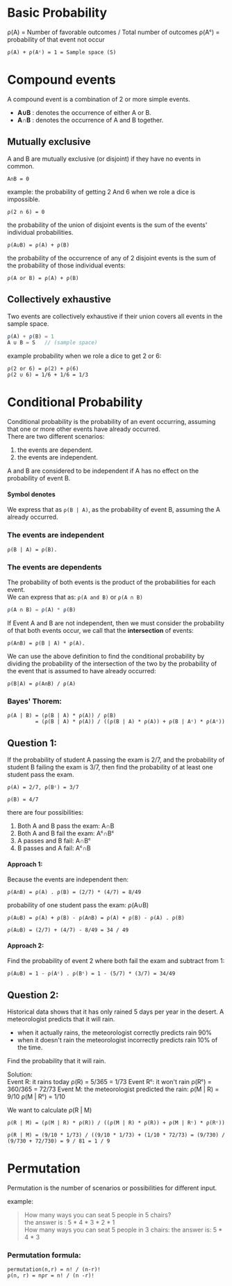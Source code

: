 # Basic Probability

ρ(A) = Number of favorable outcomes / Total number of outcomes
ρ(Aᶜ) = probability of that event not occur

```
ρ(A) + ρ(Aᶜ) = 1 = Sample space (S)
```
# Compound events
A compound event is a combination of 2 or more simple events.  

* **A∪B** : denotes the occurrence of either A or B.  
* **A∩B** : denotes the occurrence of A and B together.  

## Mutually exclusive

A and B are mutually exclusive (or disjoint) if they have no events in common.  
```
A∩B = 0
```
example:
the probability of getting 2 And 6 when we role a dice is impossible.
```
ρ(2 ∩ 6) = 0
```

the probability of the union of disjoint events is the sum of the events' individual probabilities.

```
ρ(A∪B) = ρ(A) + ρ(B)
```
the probability of the occurrence of any of 2 disjoint events is the sum of the probability of those individual events:
```
ρ(A or B) = ρ(A) + ρ(B)
```

## Collectively exhaustive
Two events are collectively exhaustive if their union covers all events in the sample space.

```javascript 
ρ(A) + ρ(B) = 1
A ∪ B = S   // (sample space)
```
example probability when we role a dice to get 2 or 6:
```
ρ(2 or 6) = ρ(2) + ρ(6)
ρ(2 ∪ 6) = 1/6 + 1/6 = 1/3
```


# Conditional Probability

Conditional probability is the probability of an event occurring, assuming that one or more other events have already occurred.  
There are two different scenarios:  

1. the events are dependent.
2. the events are independent.

A and B are considered to be independent if A has no effect on the probability of event B.  

#### Symbol denotes
We express that as `ρ(B | A)`, as the probability of event B, assuming the A already occurred.

### The events are independent
```
ρ(B | A) = ρ(B).
```

### The events are dependents
The probability of both events is the product of the probabilities for each event.  
We can express that as: `ρ(A and B)` or `ρ(A ∩ B)`

```javascript 
ρ(A ∩ B) = ρ(A) * ρ(B)
```

If Event A and B are not independent, then we must consider the probability of that both events occur, we call that the **intersection** of events:  
```
ρ(A∩B) = ρ(B | A) * ρ(A).
```
We can use the above definition to find the conditional probability by dividing the probability of the intersection of the two by the probability of the event that is assumed to have already occurred:
```
ρ(B|A) = ρ(A∩B) / ρ(A)
```

### Bayes' Thorem:
```
ρ(A | B) = (ρ(B | A) * ρ(A)) / ρ(B) 
         = (ρ(B | A) * ρ(A)) / ((ρ(B | A) * ρ(A)) + ρ(B | Aᶜ) * ρ(Aᶜ))
```
## Question 1:

If the probability of student A passing the exam is 2/7, and the probability of student B failing the exam is 3/7, then find the probability of at least one student pass the exam.  

```
ρ(A) = 2/7, ρ(Bᶜ) = 3/7

ρ(B) = 4/7
```
there are four possibilities: 

1. Both A and B pass the exam: A∩B
2. Both A and B fail the exam: Aᶜ∩Bᶜ
3. A passes and B fail: A∩Bᶜ
4. B passes and A fail: Aᶜ∩B

#### Approach 1:

Because the events are independent then:  
```
ρ(A∩B) = ρ(A) . ρ(B) = (2/7) * (4/7) = 8/49
```
probability of one student pass the exam: ρ(A∪B)
```
ρ(A∪B) = ρ(A) + ρ(B) - ρ(A∩B) = ρ(A) + ρ(B) - ρ(A) . ρ(B)

ρ(A∪B) = (2/7) + (4/7) - 8/49 = 34 / 49
```
#### Approach 2:

Find the probability of event 2 where both fail the exam and subtract from 1:
```
ρ(A∪B) = 1 - ρ(Aᶜ) . ρ(Bᶜ) = 1 - (5/7) * (3/7) = 34/49
```

## Question 2:

Historical data shows that it has only rained 5 days per year in the desert. A meteorologist predicts that it will rain.

* when it actually rains, the meteorologist correctly predicts rain 90%
* when it doesn't rain the meteorologist incorrectly predicts rain 10% of the time.

Find the probability that it will rain.

Solution:  
Event R: it rains today ρ(R) = 5/365 = 1/73
Event Rᶜ: it won't rain ρ(Rᶜ) = 360/365 = 72/73
Event M: the meteorologist predicted the rain:
ρ(M | R) = 9/10
ρ(M | Rᶜ) = 1/10

We want to calculate ρ(R | M)

```
ρ(R | M) = (ρ(M | R) * ρ(R)) / ((ρ(M | R) * ρ(R)) + ρ(M | Rᶜ) * ρ(Rᶜ))

ρ(R | M) = (9/10 * 1/73) / ((9/10 * 1/73) + (1/10 * 72/73) = (9/730) / (9/730 + 72/730) = 9 / 81 = 1 / 9
```
# Permutation

Permutation is the number of scenarios or possibilities for different input.

example:

> How many ways you can seat 5 people in 5 chairs?  
> the answer is : 5 * 4 * 3 * 2 * 1  
> How many ways you can seat 5 people in 3 chairs:
> the answer is: 5 * 4 * 3

### Permutation formula:
```
permutation(n,r) = n! / (n-r)!
ρ(n, r) = nρr = n! / (n -r)!
```

